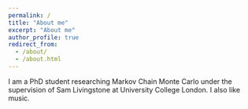 ```yaml
---
permalink: /
title: "About me"
excerpt: "About me"
author_profile: true
redirect_from: 
  - /about/
  - /about.html
---
```

I am a PhD student researching Markov Chain Monte Carlo under the supervision of Sam Livingstone at University College London. I also like music.


